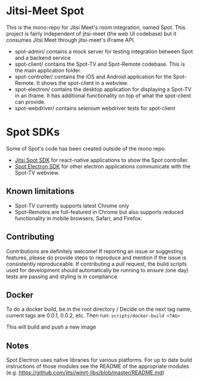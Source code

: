 # Jitsi-Meet Spot

This is the mono-repo for Jitsi Meet's room integration, named Spot. This project is fairly independent of jitsi-meet (the web UI codebase) but it consumes Jitsi Meet through jitsi-meet's iFrame API.

- spot-admin/ contains a mock server for testing integration between Spot and a backend service
- spot-client/ contains the Spot-TV and Spot-Remote codebase. This is the main application folder.
- spot-controller/ contains the iOS and Android application for the Spot-Remote. It shows the spot-client in a webview.
- spot-electron/ contains the desktop application for displaying a Spot-TV in an iframe. It has additional functionality on top of what the spot-client can provide.
- spot-webdriver/ contains selenium webdriver tests for spot-client

# Spot SDKs
Some of Spot's code has been created outside of the mono repo.
- [Jitsi Spot SDK](https://github.com/jitsi/jitsi-spot-sdk) for react-native applications to show the Spot controller.
- [Spot Electron SDK](https://github.com/jitsi/spot-electron-sdk) for other electron applications communicate with the Spot-TV webview.

## Known limitations
- Spot-TV currently supports latest Chrome only
- Spot-Remotes are full-featured in Chrome but also supports reduced functionality in mobile browsers, Safari, and Firefox.

## Contributing

Contributions are definitely welcome! If reporting an issue or suggesting features, please do provide steps to reproduce and mention if the issue is consistently reproduceable. If contributing a pull request, the build scripts used for development should automatically be running to ensure (one day) tests are passing and styling is in compliance.

## Docker

To do a docker build, be in the root directory /
Decide on the next tag name, current tags are 0.0.1, 0.0.2, etc.
Then run:
```scripts/docker-build <TAG>```

This will build and push a new image

## Notes

Spot Electron uses native libraries for various platforms. For up to date build instructions of those modules see the README of the appropriate modules (e.g. https://github.com/jitsi/winrt-libs/blob/master/README.md)

